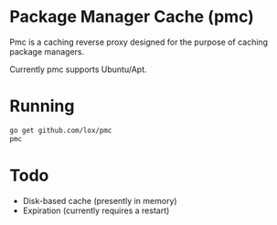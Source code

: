 Package Manager Cache (pmc) 
===========================

Pmc is a caching reverse proxy designed for the purpose of caching package managers. 

Currently pmc supports Ubuntu/Apt. 

Running
========

```bash
go get github.com/lox/pmc
pmc
```

Todo
====

 * Disk-based cache (presently in memory)
 * Expiration (currently requires a restart)